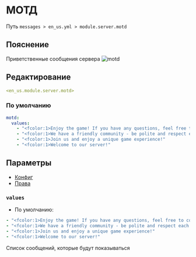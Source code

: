 # МОТД
Путь `messages > en_us.yml > module.server.motd`

## Пояснение
Приветственные сообщения сервера
![motd](/motd.png)

## Редактирование
```yaml
<en_us.module.server.motd>
```

### По умолчанию
```yaml
motd:
  values:
    - "<fcolor:1>Enjoy the game! If you have any questions, feel free to contact the administration"
    - "<fcolor:1>We have a friendly community - be polite and respect each other!"
    - "<fcolor:1>Join us and enjoy a unique game experience!"
    - "<fcolor:1>Welcome to our server!"
```

## Параметры

- [Конфиг](/ru/config/module/server/motd/)
- [Права](/ru/permissions/module/server/motd/)

### `values`
- По умолчанию:
```yaml
- "<fcolor:1>Enjoy the game! If you have any questions, feel free to contact the administration"
- "<fcolor:1>We have a friendly community - be polite and respect each other!"
- "<fcolor:1>Join us and enjoy a unique game experience!"
- "<fcolor:1>Welcome to our server!"
```

Список сообщений, которые будут показываться

